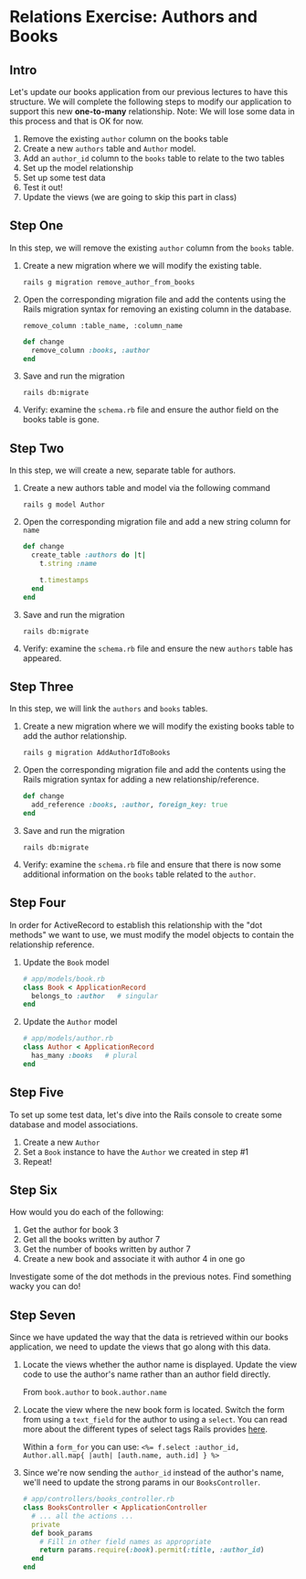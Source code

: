 # Relations Exercise: Authors and Books

## Intro

Let's update our books application from our previous lectures to have this structure. We will complete the following steps to modify our application to support this new **one-to-many** relationship. Note: We will lose some data in this process and that is OK for now.

1. Remove the existing `author` column on the books table
1. Create a new `authors` table and `Author` model.
1. Add an `author_id` column to the `books` table to relate to the two tables
1. Set up the model relationship
1. Set up some test data
1. Test it out!
1. Update the views (we are going to skip this part in class)

## Step One

In this step, we will remove the existing `author` column from the `books` table.

1. Create a new migration where we will modify the existing table.

    `rails g migration remove_author_from_books`

1. Open the corresponding migration file and add the contents using the Rails migration syntax for removing an existing column in the database.

    `remove_column :table_name, :column_name`

    ```ruby
    def change
      remove_column :books, :author
    end
    ```

1. Save and run the migration

    `rails db:migrate`

1. Verify: examine the `schema.rb` file and ensure the author field on the books table is gone.

## Step Two

In this step, we will create a new, separate table for authors.

1. Create a new authors table and model via the following command

    `rails g model Author`

1. Open the corresponding migration file and add a new string column for `name`

    ```ruby
    def change
      create_table :authors do |t|
        t.string :name

        t.timestamps
      end
    end
    ```

1. Save and run the migration

    `rails db:migrate`

1. Verify: examine the `schema.rb` file and ensure the new `authors` table has appeared.

## Step Three

In this step, we will link the `authors` and `books` tables.

1. Create a new migration where we will modify the existing books table to add the author relationship.

    `rails g migration AddAuthorIdToBooks`

1. Open the corresponding migration file and add the contents using the Rails migration syntax for adding a new relationship/reference.

    ```ruby
    def change
      add_reference :books, :author, foreign_key: true
    end
    ```

1. Save and run the migration

    `rails db:migrate`

1. Verify: examine the `schema.rb` file and ensure that there is now some additional information on the `books` table related to the `author`.

## Step Four

In order for ActiveRecord to establish this relationship with the "dot methods" we want to use, we must modify the model objects to contain the relationship reference.

1. Update the `Book` model
    ```ruby
    # app/models/book.rb
    class Book < ApplicationRecord
      belongs_to :author   # singular
    end
    ```

1. Update the `Author` model
    ```ruby
    # app/models/author.rb
    class Author < ApplicationRecord
      has_many :books   # plural
    end
    ```

## Step Five

To set up some test data, let's dive into the Rails console to create some database and model associations.

1. Create a new `Author`
1. Set a `Book` instance to have the `Author` we created in step #1
1. Repeat!

## Step Six

How would you do each of the following:

1. Get the author for book 3
1. Get all the books written by author 7
1. Get the number of books written by author 7
1. Create a new book and associate it with author 4 in one go

Investigate some of the dot methods in the previous notes. Find something wacky you can do!

## Step Seven

Since we have updated the way that the data is retrieved within our books application, we need to update the views that go along with this data.

1. Locate the views whether the author name is displayed. Update the view code to use the author's name rather than an author field directly.

    From `book.author` to `book.author.name`

1. Locate the view where the new book form is located. Switch the form from using a `text_field` for the author to using a `select`. You can read more about the different types of select tags Rails provides [here](http://guides.rubyonrails.org/form_helpers.html#making-select-boxes-with-ease).

    Within a `form_for` you can use:
    `<%= f.select :author_id, Author.all.map{ |auth| [auth.name, auth.id] } %>`

1. Since we're now sending the `author_id` instead of the author's name, we'll need to update the strong params in our `BooksController`.

    ```ruby
    # app/controllers/books_controller.rb
    class BooksController < ApplicationController
      # ... all the actions ...
      private
      def book_params
        # Fill in other field names as appropriate
        return params.require(:book).permit(:title, :author_id)
      end
    end
    ```
